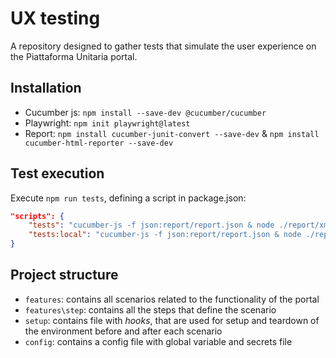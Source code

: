 # UX testing
A repository designed to gather tests that simulate the user experience on the Piattaforma Unitaria portal.

## Installation

- Cucumber js: ```npm install --save-dev @cucumber/cucumber```
- Playwright: ```npm init playwright@latest```
- Report: ```npm install cucumber-junit-convert --save-dev``` & ```npm install cucumber-html-reporter --save-dev```

## Test execution
Execute ```npm run tests```, defining a script in package.json:
```json
"scripts": {
    "tests": "cucumber-js -f json:report/report.json & node ./report/xmlconverter.js",
    "tests:local": "cucumber-js -f json:report/report.json & node ./report/htmlconverter.js"
} 
```

## Project structure

- ```features```: contains all scenarios related to the functionality of the portal
- ```features\step```: contains all the steps that define the scenario
- ```setup```: contains file with *hooks*, that are used for setup and teardown of the environment before and after each scenario
- ```config```: contains a config file with global variable and secrets file
